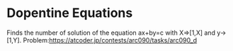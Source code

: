 
# Dopentine Equations
Finds the number of solution of the equation ax+by=c with  X=>[1,X] and y->[1,Y].
Problem:https://atcoder.jp/contests/arc090/tasks/arc090_d
